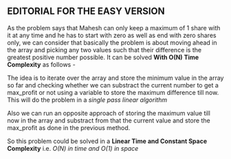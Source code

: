 ## EDITORIAL FOR THE EASY VERSION

As the problem says that Mahesh can only keep a maximum of 1 share with it at any time and he has to start with zero as well as end with zero shares only, we can consider that basically the problem is about moving ahead in the array and picking any two values such that their difference is the greatest positive number possible.
It can be solved **With O(N) Time Complexity** as follows -

The idea is to iterate over the array and store the minimum value in the array so far and checking whether we can substract the current number to get a max_profit or not using a variable to store the maximum difference till now. This will do the problem in a *single pass linear algorithm*

Also we can run an opposite approach of storing the maximum value till now in the array and substract from that the current value and store the max_profit as done in the previous method.

So this problem could be solved in a **Linear Time and Constant Space Complexity** i.e. *O(N) in time and O(1) in space*
